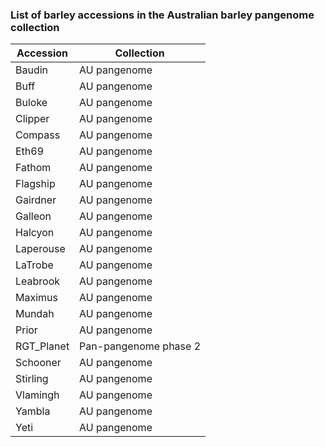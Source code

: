 ### List of barley accessions in the Australian barley pangenome collection

| Accession  | Collection   |
|------------|--------------|
| Baudin     | AU pangenome |
| Buff       | AU pangenome |
| Buloke     | AU pangenome |
| Clipper    | AU pangenome |
| Compass    | AU pangenome |
| Eth69      | AU pangenome |
| Fathom     | AU pangenome |
| Flagship   | AU pangenome |
| Gairdner   | AU pangenome |
| Galleon    | AU pangenome |
| Halcyon    | AU pangenome |
| Laperouse  | AU pangenome |
| LaTrobe    | AU pangenome |
| Leabrook   | AU pangenome |
| Maximus    | AU pangenome |
| Mundah     | AU pangenome |
| Prior      | AU pangenome |
| RGT_Planet | Pan-pangenome phase 2|
| Schooner   | AU pangenome |
| Stirling   | AU pangenome |
| Vlamingh   | AU pangenome |
| Yambla     | AU pangenome |
| Yeti       | AU pangenome |
